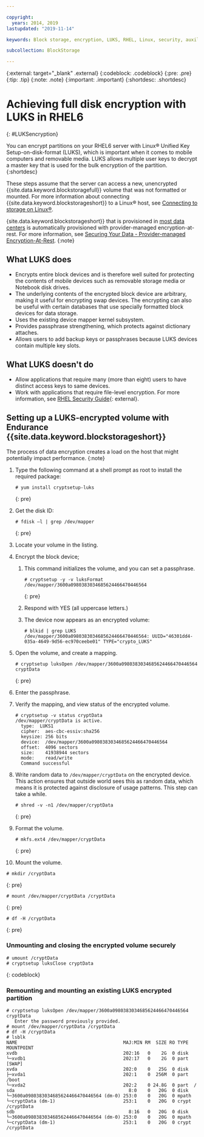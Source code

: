 ```yaml
---

copyright:
  years: 2014, 2019
lastupdated: "2019-11-14"

keywords: Block storage, encryption, LUKS, RHEL, Linux, security, auxiliary storage

subcollection: BlockStorage

---
```

{:external: target="_blank" .external}
{:codeblock: .codeblock}
{:pre: .pre}
{:tip: .tip}
{:note: .note}
{:important: .important}
{:shortdesc: .shortdesc}

# Achieving full disk encryption with LUKS in RHEL6
{: #LUKSencryption}

You can encrypt partitions on your RHEL6 server with Linux&reg; Unified Key Setup-on-disk-format (LUKS), which is important when it comes to mobile computers and removable media. LUKS allows multiple user keys to decrypt a master key that is used for the bulk encryption of the partition.
{:shortdesc}

These steps assume that the server can access a new, unencrypted {{site.data.keyword.blockstoragefull}} volume that was not formatted or mounted. For more information about connecting {{site.data.keyword.blockstorageshort}} to a Linux&reg; host, see [Connecting to storage on Linux&reg;](/docs/BlockStorage?topic=BlockStorage-mountingLinux).

{site.data.keyword.blockstorageshort}} that is provisioned in [most data centers](/docs/BlockStorage?topic=BlockStorage-selectDC) is automatically provisioned with  provider-managed encryption-at-rest. For more information, see [Securing Your Data - Provider-managed Encryption-At-Rest](/docs/BlockStorage?topic=BlockStorage-mng-data).
{:note}

## What LUKS does

- Encrypts entire block devices and is therefore well suited for protecting the contents of mobile devices such as removable storage media or Notebook disk drives.
- The underlying contents of the encrypted block device are arbitrary, making it useful for encrypting swap devices. The encrypting can also be useful with certain databases that use specially formatted block devices for data storage.
- Uses the existing device mapper kernel subsystem.
- Provides passphrase strengthening, which protects against dictionary attaches.
- Allows users to add backup keys or passphrases because LUKS devices contain multiple key slots.


## What LUKS doesn't do

- Allow applications that require many (more than eight) users to have distinct access keys to same devices.
- Work with applications that require file-level encryption. For more information, see [RHEL Security Guide](https://access.redhat.com/documentation/en-US/Red_Hat_Enterprise_Linux/7/html/Security_Guide/sec-Encryption.html){: external}.

## Setting up a LUKS-encrypted volume with Endurance {{site.data.keyword.blockstorageshort}}

The process of data encryption creates a load on the host that might potentially impact performance.
{:note}

1. Type the following command at a shell prompt as root to install the required package:   <br/>
   ```
   # yum install cryptsetup-luks
   ```
   {: pre}
2. Get the disk ID:<br/>
   ```
   # fdisk –l | grep /dev/mapper
   ```
   {: pre}
3. Locate your volume in the listing.
4. Encrypt the block device;

   1. This command initializes the volume, and you can set a passphrase. <br/>

      ```
      # cryptsetup -y -v luksFormat /dev/mapper/3600a0980383034685624466470446564
      ```
      {: pre}

   2. Respond with YES (all uppercase letters.)

   3. The device now appears as an encrypted volume:

      ```
      # blkid | grep LUKS
      /dev/mapper/3600a0980383034685624466470446564: UUID="46301dd4-035a-4649-9d56-ec970ceebe01" TYPE="crypto_LUKS"
      ```

5. Open the volume, and create a mapping.<br/>
   ```
   # cryptsetup luksOpen /dev/mapper/3600a0980383034685624466470446564 cryptData
   ```
   {: pre}
6. Enter the passphrase.
7. Verify the mapping, and view status of the encrypted volume.   <br/>
   ```
   # cryptsetup -v status cryptData
   /dev/mapper/cryptData is active.
     type:  LUKS1
     cipher:  aes-cbc-essiv:sha256
     keysize: 256 bits
     device:  /dev/mapper/3600a0980383034685624466470446564
     offset:  4096 sectors
     size:    41938944 sectors
     mode:    read/write
     Command successful
   ```
8. Write random data to `/dev/mapper/cryptData` on the encrypted device. This action ensures that outside world sees this as random data, which means it is protected against disclosure of usage patterns. This step can take a while.<br/>
    ```
    # shred -v -n1 /dev/mapper/cryptData
    ```
    {: pre}
9. Format the volume.<br/>
   ```
   # mkfs.ext4 /dev/mapper/cryptData
   ```
   {: pre}
10. Mount the volume.<br/>
   ```
   # mkdir /cryptData
   ```
   {: pre}
   ```
   # mount /dev/mapper/cryptData /cryptData
   ```
   {: pre}
   ```
   # df -H /cryptData
   ```
   {: pre}

### Unmounting and closing the encrypted volume securely
   ```
   # umount /cryptData
   # cryptsetup luksClose cryptData
   ```
   {: codeblock}

### Remounting and mounting an existing LUKS encrypted partition
   ```
   # cryptsetup luksOpen /dev/mapper/3600a0980383034685624466470446564 cryptData
      Enter the password previously provided.
   # mount /dev/mapper/cryptData /cryptData
   # df -H /cryptData
   # lsblk
   NAME                                       MAJ:MIN RM  SIZE RO TYPE  MOUNTPOINT
   xvdb                                       202:16   0    2G  0 disk
   └─xvdb1                                    202:17   0    2G  0 part  [SWAP]
   xvda                                       202:0    0   25G  0 disk
   ├─xvda1                                    202:1    0  256M  0 part  /boot
   └─xvda2                                    202:2    0 24.8G  0 part  /
   sda                                          8:0    0   20G  0 disk
   └─3600a0980383034685624466470446564 (dm-0) 253:0    0   20G  0 mpath
   └─cryptData (dm-1)                         253:1    0   20G  0 crypt /cryptData
   sdb                                          8:16   0   20G  0 disk
   └─3600a0980383034685624466470446564 (dm-0) 253:0    0   20G  0 mpath
   └─cryptData (dm-1)                         253:1    0   20G  0 crypt /cryptData
   ```
